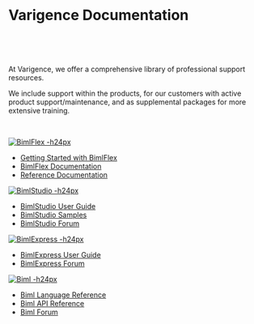 <p>&nbsp;</p>

# Varigence Documentation

<p>&nbsp;</p>

<ci-search style="justify-content:left;margin-top:0px;"></ci-search>

<p>&nbsp;</p>

At Varigence, we offer a comprehensive library of professional support resources.

We include support within the products, for our customers with active product support/maintenance, and as supplemental packages for more extensive training.


<p>&nbsp;</p>

<div class="col">
<div class="row">
<div class="col-md-3 doc-col">
<div class="doc-card">

<a href="bimlflex/index.md"><img src="content/images/bimlflex.png" alt="BimlFlex -h24px"></a>

* [Getting Started with BimlFlex](bimlflex/getting-started/index.md)
* [BimlFlex Documentation](bimlflex/index.md)
* [Reference Documentation](bimlflex/reference-documentation/index.md)

</div>
</div>

<div class="col-md-3 doc-col">
<div class="doc-card">

<a href="bimlstudio/index.md"><img src="content/images/bimlstudio.svg" alt="BimlStudio -h24px"></a>

* [BimlStudio User Guide](bimlstudio/index.md)
* [BimlStudio Samples](bimlstudio/index.md)
* [BimlStudio Forum](https://varigence.com/Forums?forumName=BimlStudio)

</div>
</div>
</div>
<div class="row">
<div class="col-md-3 doc-col">
<div class="doc-card2">

<a href="bimlexpress/index.md"><img src="content/images/bimlexpress.svg" alt="BimlExpress -h24px"></a>

* [BimlExpress User Guide](bimlexpress/index.md)
* [BimlExpress Forum](https://varigence.com/Forums?forumName=Biml)

</div>
</div>
<div class="col-md-3 doc-col">
<div class="doc-card">

<a href="biml-reference/index.md"><img src="content/images/biml.svg" alt="Biml -h24px"></a>

* [Biml Language Reference](biml-reference/language-reference/Varigence.Languages.Biml.AstRootNode.html)
* [Biml API Reference](biml-reference/api-reference/Varigence.Languages.Biml.AstRootNode.html)
* [Biml Forum](https://varigence.com/Forums?forumName=Biml)

</div>
</div>
</div>
</div>

